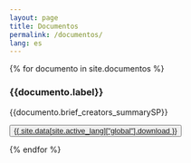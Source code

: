 ```yaml
---
layout: page
title: Documentos
permalink: /documentos/
lang: es
---
```


{% for documento in site.documentos %}

<div class="docs animatable fadeInUp">
<h3>{{documento.label}}</h3>
<p>
{{documento.brief_creators_summarySP}}<br>
    <div class="download-button">
    <button class="btn download">
        <a href="{{site.baseurl}}/documentos/{{documento.pid}}.pdf">{{ site.data[site.active_lang]["global"].download }}</a>
    </button>
    </div>
</p>
</div>

{% endfor %}

